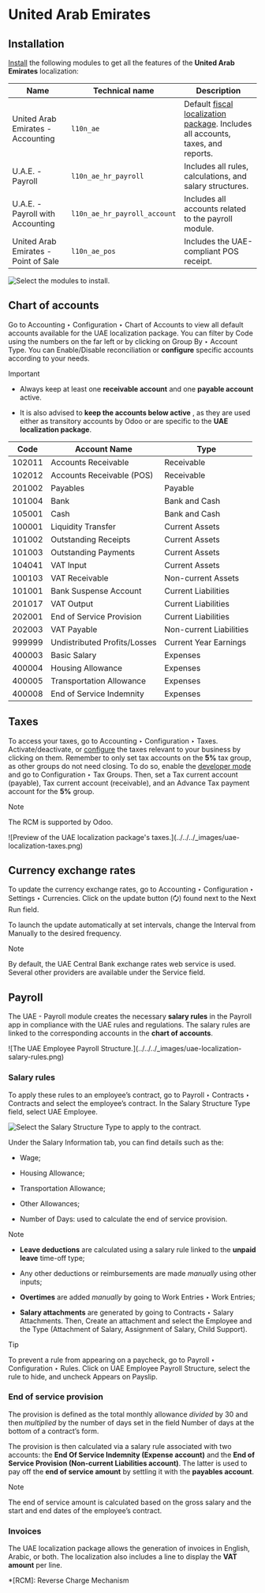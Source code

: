 # United Arab Emirates

## Installation

[Install](../../general/apps_modules.html#general-install) the following
modules to get all the features of the **United Arab Emirates** localization:

Name | Technical name | Description  
---|---|---  
United Arab Emirates - Accounting | `l10n_ae` | Default [fiscal localization package](../fiscal_localizations.html). Includes all accounts, taxes, and reports.  
U.A.E. - Payroll | `l10n_ae_hr_payroll` | Includes all rules, calculations, and salary structures.  
U.A.E. - Payroll with Accounting | `l10n_ae_hr_payroll_account` | Includes all accounts related to the payroll module.  
United Arab Emirates - Point of Sale | `l10n_ae_pos` | Includes the UAE-compliant POS receipt.  
![Select the modules to install.](../../../_images/l10n-ae-modules.png)

## Chart of accounts

Go to Accounting ‣ Configuration ‣ Chart of Accounts to view all default
accounts available for the UAE localization package. You can filter by Code
using the numbers on the far left or by clicking on Group By ‣ Account Type.
You can Enable/Disable reconciliation or **configure** specific accounts
according to your needs.

Important

  * Always keep at least one **receivable account** and one **payable account** active.

  * It is also advised to **keep the accounts below active** , as they are used either as transitory accounts by Odoo or are specific to the **UAE localization package**.

Code | Account Name | Type  
---|---|---  
102011 | Accounts Receivable | Receivable  
102012 | Accounts Receivable (POS) | Receivable  
201002 | Payables | Payable  
101004 | Bank | Bank and Cash  
105001 | Cash | Bank and Cash  
100001 | Liquidity Transfer | Current Assets  
101002 | Outstanding Receipts | Current Assets  
101003 | Outstanding Payments | Current Assets  
104041 | VAT Input | Current Assets  
100103 | VAT Receivable | Non-current Assets  
101001 | Bank Suspense Account | Current Liabilities  
201017 | VAT Output | Current Liabilities  
202001 | End of Service Provision | Current Liabilities  
202003 | VAT Payable | Non-current Liabilities  
999999 | Undistributed Profits/Losses | Current Year Earnings  
400003 | Basic Salary | Expenses  
400004 | Housing Allowance | Expenses  
400005 | Transportation Allowance | Expenses  
400008 | End of Service Indemnity | Expenses  

## Taxes

To access your taxes, go to Accounting ‣ Configuration ‣ Taxes.
Activate/deactivate, or [configure](../accounting/taxes.html) the taxes
relevant to your business by clicking on them. Remember to only set tax
accounts on the **5%** tax group, as other groups do not need closing. To do
so, enable the [developer mode](../../general/developer_mode.html) and go to
Configuration ‣ Tax Groups. Then, set a Tax current account (payable), Tax
current account (receivable), and an Advance Tax payment account for the
**5%** group.

Note

The RCM is supported by Odoo.

![Preview of the UAE localization package's taxes.](../../../_images/uae-
localization-taxes.png)

## Currency exchange rates

To update the currency exchange rates, go to Accounting ‣ Configuration ‣
Settings ‣ Currencies. Click on the update button (🗘) found next to the Next
Run field.

To launch the update automatically at set intervals, change the Interval from
Manually to the desired frequency.

Note

By default, the UAE Central Bank exchange rates web service is used. Several
other providers are available under the Service field.

## Payroll

The UAE - Payroll module creates the necessary **salary rules** in the Payroll
app in compliance with the UAE rules and regulations. The salary rules are
linked to the corresponding accounts in the **chart of accounts**.

![The UAE Employee Payroll Structure.](../../../_images/uae-localization-
salary-rules.png)

### Salary rules

To apply these rules to an employee’s contract, go to Payroll ‣ Contracts ‣
Contracts and select the employee’s contract. In the Salary Structure Type
field, select UAE Employee.

![Select the Salary Structure Type to apply to the
contract.](../../../_images/uae-localization-salary-structure.png)

Under the Salary Information tab, you can find details such as the:

  * Wage;

  * Housing Allowance;

  * Transportation Allowance;

  * Other Allowances;

  * Number of Days: used to calculate the end of service provision.

Note

  * **Leave deductions** are calculated using a salary rule linked to the **unpaid leave** time-off type;

  * Any other deductions or reimbursements are made _manually_ using other inputs;

  * **Overtimes** are added _manually_ by going to Work Entries ‣ Work Entries;

  * **Salary attachments** are generated by going to Contracts ‣ Salary Attachments. Then, Create an attachment and select the Employee and the Type (Attachment of Salary, Assignment of Salary, Child Support).

Tip

To prevent a rule from appearing on a paycheck, go to Payroll ‣ Configuration
‣ Rules. Click on UAE Employee Payroll Structure, select the rule to hide, and
uncheck Appears on Payslip.

### End of service provision

The provision is defined as the total monthly allowance _divided_ by 30 and
then _multiplied_ by the number of days set in the field Number of days at the
bottom of a contract’s form.

The provision is then calculated via a salary rule associated with two
accounts: the **End Of Service Indemnity (Expense account)** and the **End of
Service Provision (Non-current Liabilities account)**. The latter is used to
pay off the **end of service amount** by settling it with the **payables
account**.

Note

The end of service amount is calculated based on the gross salary and the
start and end dates of the employee’s contract.

### Invoices

The UAE localization package allows the generation of invoices in English,
Arabic, or both. The localization also includes a line to display the **VAT
amount** per line.

  *[RCM]: Reverse Charge Mechanism

